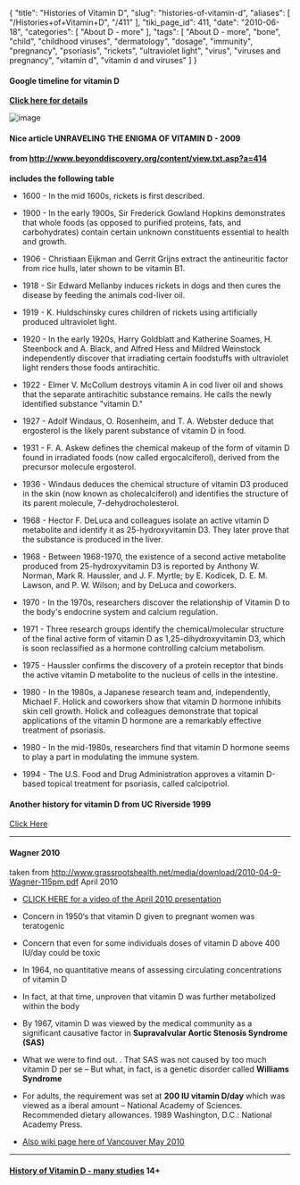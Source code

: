 {
    "title": "Histories of Vitamin D",
    "slug": "histories-of-vitamin-d",
    "aliases": [
        "/Histories+of+Vitamin+D",
        "/411"
    ],
    "tiki_page_id": 411,
    "date": "2010-06-18",
    "categories": [
        "About D - more"
    ],
    "tags": [
        "About D - more",
        "bone",
        "child",
        "childhood viruses",
        "dermatology",
        "dosage",
        "immunity",
        "pregnancy",
        "psoriasis",
        "rickets",
        "ultraviolet light",
        "virus",
        "viruses and pregnancy",
        "vitamin d",
        "vitamin d and viruses"
    ]
}


#### Google timeline for vitamin D

[ **Click here for details** ](http://www.google.com/search?q=history+vitamin+d&hl=en&client=firefox-a&rls=org.mozilla:en-US:official&sa=X&ei=AmQbTInXIoSBlAfd7L3nCQ&ved=0CGwQpQI&tbs=tl:1,tlul:1600,tluh:1990)

<img src="https://d378j1rmrlek7x.cloudfront.net/attachments/gif/google-timeline-for-vitamin-d.gif" alt="image">

#### Nice article UNRAVELING THE ENIGMA OF VITAMIN D - 2009

#### from http://www.beyonddiscovery.org/content/view.txt.asp?a=414

 **includes the following table** 

* 1600 - In the mid 1600s, rickets is first described.

* 1900 - In the early 1900s, Sir Frederick Gowland Hopkins demonstrates that whole foods (as opposed to purified proteins, fats, and carbohydrates) contain certain unknown constituents essential to health and growth.

* 1906 - Christiaan Eijkman and Gerrit Grijns extract the antineuritic factor from rice hulls, later shown to be vitamin B1.

* 1918 - Sir Edward Mellanby induces rickets in dogs and then cures the disease by feeding the animals cod-liver oil.

* 1919 - K. Huldschinsky cures children of rickets using artificially produced ultraviolet light.

* 1920 - In the early 1920s, Harry Goldblatt and Katherine Soames, H. Steenbock and A. Black, and Alfred Hess and Mildred Weinstock independently discover that irradiating certain foodstuffs with ultraviolet light renders those foods antirachitic.

* 1922 - Elmer V. McCollum destroys vitamin A in cod liver oil and shows that the separate antirachitic substance remains. He calls the newly identified substance "vitamin D."

* 1927 - Adolf Windaus, O. Rosenheim, and T. A. Webster deduce that ergosterol is the likely parent substance of vitamin D in food.

* 1931 - F. A. Askew defines the chemical makeup of the form of vitamin D found in irradiated foods (now called ergocalciferol), derived from the precursor molecule ergosterol.

* 1936 - Windaus deduces the chemical structure of vitamin D3 produced in the skin (now known as cholecalciferol) and identifies the structure of its parent molecule, 7-dehydrocholesterol.

* 1968 - Hector F. DeLuca and colleagues isolate an active vitamin D metabolite and identify it as 25-hydroxyvitamin D3. They later prove that the substance is produced in the liver.

* 1968 - Between 1968-1970, the existence of a second active metabolite produced from 25-hydroxyvitamin D3 is reported by Anthony W. Norman, Mark R. Haussler, and J. F. Myrtle; by E. Kodicek, D. E. M. Lawson, and P. W. Wilson; and by DeLuca and coworkers.

* 1970 - In the 1970s, researchers discover the relationship of Vitamin D to the body's endocrine system and calcium regulation.

* 1971 - Three research groups identify the chemical/molecular structure of the final active form of vitamin D as 1,25-dihydroxyvitamin D3, which is soon reclassified as a hormone controlling calcium metabolism.

* 1975 - Haussler confirms the discovery of a protein receptor that binds the active vitamin D metabolite to the nucleus of cells in the intestine.

* 1980 - In the 1980s, a Japanese research team and, independently, Michael F. Holick and coworkers show that vitamin D hormone inhibits skin cell growth. Holick and colleagues demonstrate that topical applications of the vitamin D hormone are a remarkably effective treatment of psoriasis.

* 1980 - In the mid-1980s, researchers find that vitamin D hormone seems to play a part in modulating the immune system.

* 1994 - The U.S. Food and Drug Administration approves a vitamin D-based topical treatment for psoriasis, called calcipotriol.

#### Another history for vitamin D from UC Riverside 1999

[Click Here](http://vitamind.ucr.edu/history.html)

---

#### Wagner 2010

taken from http://www.grassrootshealth.net/media/download/2010-04-9-Wagner-115pm.pdf  April 2010

* [CLICK HERE for a video of the April 2010 presentation](http://www.ucsd.tv/search-details.aspx?showID=18716)

* Concern in 1950‘s that vitamin D given to pregnant women was teratogenic

* Concern that even for some individuals doses of vitamin D above 400 IU/day could be toxic

* In 1964, no quantitative means of assessing circulating concentrations of vitamin D 

* In fact, at that time, unproven that vitamin D was further metabolized within the body

* By 1967, vitamin D was viewed by the medical community as a significant causative factor in  **Supravalvular Aortic Stenosis Syndrome (SAS)** 

* What we were to find out. .  That SAS was not caused by too much vitamin D per se –  But what, in fact, is a genetic disorder called **Williams Syndrome** 

* For adults, the requirement was set at  **200 IU vitamin D/day**  which was viewed as a iberal amount – National Academy of Sciences.  Recommended dietary allowances. 1989 Washington, D.C.: National Academy Press. 

* [Also wiki page here of Vancouver May 2010](https://www.VitaminDWiki.com/tiki-index.php?page=4%2C000+IU+great+during+pregnancy%2C+30+years+ago+a+mistake+was+made++May+2010)

---

#### [History of Vitamin D - many studies](/posts/history-of-vitamin-d-many-studies) 14+